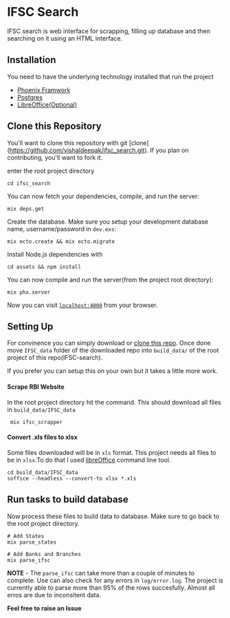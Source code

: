 # IFSC Search

IFSC search is web interface for scrapping, filling up database and then searching on it using an HTML interface.

## Installation

You need to have the underlying technology installed that run the project

  * [Phoenix Framwork](https://hexdocs.pm/phoenix/installation.html#content)
  * [Postgres](https://www.postgresql.org/)
  * [LibreOffice(Optional)](https://www.libreoffice.org/)

## Clone this Repository

You'll want to clone this repository with git [clone] (https://github.com/vishaldeepak/ifsc_search.git). If you plan on contributing, you'll want to fork it.

enter the root project directory

```
cd ifsc_search
```

You can now fetch your dependencies, compile, and run the server:

```
mix deps.get

```

Create the database. Make sure you setup your development database name, username/password in `dev.exs`:
```
mix ecto.create && mix ecto.migrate
```

Install Node.js dependencies with
```
cd assets && npm install
```

You can now compile and run the server(from the project root directory):
```
mix phx.server
```
Now you can visit [`localhost:4000`](http://localhost:4000) from your browser.
## Setting Up
For convinence you can simply download or [clone this repo](https://github.com/vishaldeepak/IFSC-data-files). Once done move `IFSC_data` folder of the downloaded repo into `build_data/` of the root project of this repo(IFSC-search).

If you prefer you can setup this on your own but it takes a little more work.

#### Scrape RBI Website
  In the root project directory hit the command. This should download all files in `build_data/IFSC_data`
  ```
   mix ifsc_scrapper
  ```
#### Convert .xls files to xlsx
  Some files downloaded will be in `xls` format. This project needs all files to be in `xlsx`.To do that I used [libreOffice](https://www.libreoffice.org/) command line tool.
  ```
  cd build_data/IFSC_data
  soffice --headless --convert-to xlsx *.xls
  ```

## Run tasks to build database
  Now process these files to build data to database. Make sure to go back to the root project directory.
  ```
  # Add States
  mix parse_states

  # Add Banks and Branches
  mix parse_ifsc
  ```

**NOTE**  - The `parse_ifsc` can take more than a couple of minutes to complete. Use can also check for any errors in `log/error.log`. The project is currently able to parse more than 95% of the rows succesfully. Almost all erros are due to inconsitent data.

**Feel free to raise an Issue**